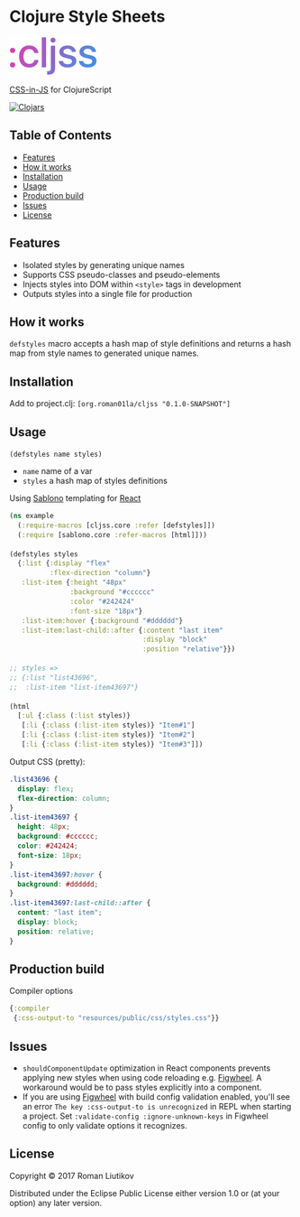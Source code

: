 # Clojure Style Sheets

<img src="logo.png" width="155" height="68" alt="cljss logo" />

[CSS-in-JS](https://speakerdeck.com/vjeux/react-css-in-js) for ClojureScript

[![Clojars](https://img.shields.io/clojars/v/org.roman01la/cljss.svg)](https://clojars.org/org.roman01la/cljss)

## Table of Contents
- [Features](#features)
- [How it works](#how-it-works)
- [Installation](#installation)
- [Usage](#usage)
- [Production build](#production-build)
- [Issues](#issues)
- [License](#license)

## Features
- Isolated styles by generating unique names
- Supports CSS pseudo-classes and pseudo-elements
- Injects styles into DOM within `<style>` tags in development
- Outputs styles into a single file for production

## How it works
`defstyles` macro accepts a hash map of style definitions and returns a hash map from style names to generated unique names.

## Installation

Add to project.clj: `[org.roman01la/cljss "0.1.0-SNAPSHOT"]`

## Usage

`(defstyles name styles)`

- `name` name of a var
- `styles` a hash map of styles definitions

Using [Sablono](https://github.com/r0man/sablono) templating for [React](https://facebook.github.io/react/)
```clojure
(ns example
  (:require-macros [cljss.core :refer [defstyles]])
  (:require [sablono.core :refer-macros [html]]))

(defstyles styles
  {:list {:display "flex"
          :flex-direction "column"}
   :list-item {:height "48px"
               :background "#cccccc"
               :color "#242424"
               :font-size "18px"}
   :list-item:hover {:background "#dddddd"}
   :list-item:last-child::after {:content "last item"
                                 :display "block"
                                 :position "relative"}})

;; styles =>
;; {:list "list43696",
;;  :list-item "list-item43697"}

(html
  [:ul {:class (:list styles)}
   [:li {:class (:list-item styles)} "Item#1"]
   [:li {:class (:list-item styles)} "Item#2"]
   [:li {:class (:list-item styles)} "Item#3"]])
```

Output CSS (pretty):
```css
.list43696 {
  display: flex;
  flex-direction: column;
}
.list-item43697 {
  height: 48px;
  background: #cccccc;
  color: #242424;
  font-size: 18px;
}
.list-item43697:hover {
  background: #dddddd;
}
.list-item43697:last-child::after {
  content: "last item";
  display: block;
  position: relative;
}
```

## Production build

Compiler options

```clojure
{:compiler
 {:css-output-to "resources/public/css/styles.css"}}
```

## Issues
- `shouldComponentUpdate` optimization in React components prevents applying new styles when using code reloading e.g. [Figwheel](https://github.com/bhauman/lein-figwheel). A workaround would be to pass styles explicitly into a component.
- If you are using [Figwheel](https://github.com/bhauman/lein-figwheel) with build config validation enabled, you'll see an error `The key :css-output-to is unrecognized` in REPL when starting a project.
Set `:validate-config :ignore-unknown-keys` in Figwheel config to only validate options it recognizes.

## License

Copyright © 2017 Roman Liutikov

Distributed under the Eclipse Public License either version 1.0 or (at
your option) any later version.
